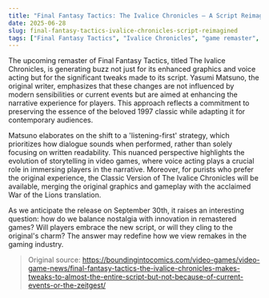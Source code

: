 ```yaml
---
title: "Final Fantasy Tactics: The Ivalice Chronicles – A Script Reimagined"
date: 2025-06-28
slug: final-fantasy-tactics-ivalice-chronicles-script-reimagined
tags: ["Final Fantasy Tactics", "Ivalice Chronicles", "game remaster", "Yasumi Matsuno"]
---
```


The upcoming remaster of Final Fantasy Tactics, titled The Ivalice Chronicles, is generating buzz not just for its enhanced graphics and voice acting but for the significant tweaks made to its script. Yasumi Matsuno, the original writer, emphasizes that these changes are not influenced by modern sensibilities or current events but are aimed at enhancing the narrative experience for players. This approach reflects a commitment to preserving the essence of the beloved 1997 classic while adapting it for contemporary audiences.

Matsuno elaborates on the shift to a 'listening-first' strategy, which prioritizes how dialogue sounds when performed, rather than solely focusing on written readability. This nuanced perspective highlights the evolution of storytelling in video games, where voice acting plays a crucial role in immersing players in the narrative. Moreover, for purists who prefer the original experience, the Classic Version of The Ivalice Chronicles will be available, merging the original graphics and gameplay with the acclaimed War of the Lions translation.

As we anticipate the release on September 30th, it raises an interesting question: how do we balance nostalgia with innovation in remastered games? Will players embrace the new script, or will they cling to the original's charm? The answer may redefine how we view remakes in the gaming industry.

> Original source: https://boundingintocomics.com/video-games/video-game-news/final-fantasy-tactics-the-ivalice-chronicles-makes-tweaks-to-almost-the-entire-script-but-not-because-of-current-events-or-the-zeitgest/